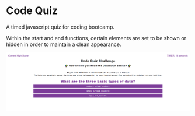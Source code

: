 # Code Quiz

A timed javascript quiz for coding bootcamp. 

Within the start and end functions, certain elements are set to be shown or hidden in order to maintain a clean appearance.

![A screenshot of the quiz at it appears on desktop.](/screenshot.png)